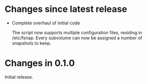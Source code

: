 # Changes since latest release

-   Complete overhaul of initial code

    The script now supports multiple configuration files, residing in
    /etc/fsnap. Every subvolume can now be assigned a number of snapshots to
    keep.

# Changes in 0.1.0

Initial release.
